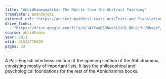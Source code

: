 ```yaml
---
title: "Abhidhammamātikā: The Matrix from the Abstract Teaching"
translator: anandajoti
external_url: "https://ancient-buddhist-texts.net/Texts-and-Translations/Abhidhammamatika/index.htm"
drive_links:
  - "https://drive.google.com/file/d/1AYfwaQ69NwoRLSsHG_BOu2jfuU8bxqzf/view?usp=drivesdk"
course: abhidhamma
year: 2011
olid: OL52477602M
pages: 33
---
```


A Pāli-English interlinear edition of the opening section of the Abhidhamma, consisting mostly of important lists. It lays the philosophical and psychological foundations for the rest of the Abhidhamma books.